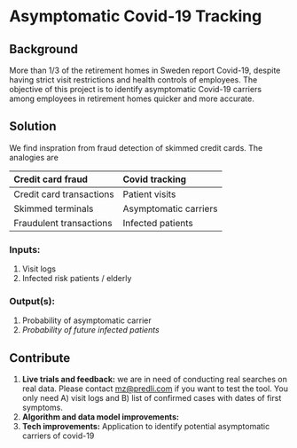 # Asymptomatic Covid-19 Tracking

## Background
More than 1/3 of the retirement homes in Sweden report Covid-19, despite having strict visit restrictions and health controls of employees.
The objective of this project is to identify asymptomatic Covid-19 carriers among employees in retirement homes quicker and more accurate.

## Solution
We find inspration from fraud detection of skimmed credit cards.
The analogies are

| Credit card fraud   |  Covid tracking  |
|:---|:---|
| Credit card transactions  |  Patient visits         |
| Skimmed terminals         |  Asymptomatic carriers  |
| Fraudulent transactions   |  Infected patients      |

### Inputs:
1. Visit logs
2. Infected risk patients / elderly
### Output(s):
1. Probability of asymptomatic carrier
2. *Probability of future infected patients*

## Contribute
1) **Live trials and feedback:**  we are in need of conducting real searches on real data. Please contact mz@predli.com if you want to test the tool. You only need A) visit logs and B) list of confirmed cases with dates of first symptoms. 
2) **Algorithm and data model improvements:** 
3) **Tech improvements:**
Application to identify potential asymptomatic carriers of covid-19


